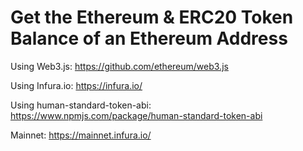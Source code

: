 # Get the Ethereum & ERC20 Token Balance of an Ethereum Address

Using Web3.js: https://github.com/ethereum/web3.js

Using Infura.io: https://infura.io/

Using human-standard-token-abi: https://www.npmjs.com/package/human-standard-token-abi

Mainnet: https://mainnet.infura.io/<YOUR TOKEN APIKEY>
